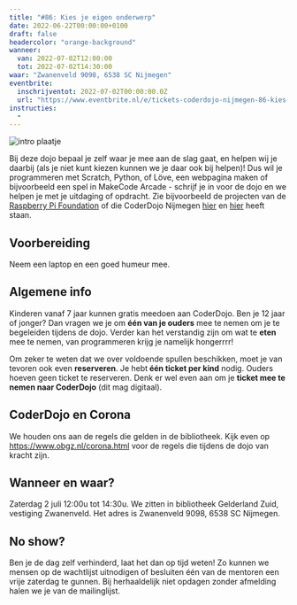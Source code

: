 ```yaml
---
title: "#86: Kies je eigen onderwerp"
date: 2022-06-22T00:00:00+0100
draft: false
headercolor: "orange-background"
wanneer: 
  van: 2022-07-02T12:00:00
  tot: 2022-07-02T14:30:00
waar: "Zwanenveld 9098, 6538 SC Nijmegen"
eventbrite:
  inschrijventot: 2022-07-02T00:00:00.0Z
  url: "https://www.eventbrite.nl/e/tickets-coderdojo-nijmegen-86-kies-je-eigen-onderwerp-372257711837"
instructies:
  - 
---
```


![intro plaatje](https://img.evbuc.com/https%3A%2F%2Fcdn.evbuc.com%2Fimages%2F307220049%2F187233351803%2F1%2Foriginal.20220622-183033?h=200&w=450&auto=format%2Ccompress&q=75&sharp=10&rect=0%2C2%2C1594%2C797&s=d0408f911212c42b3eab2905ac911e9d)



Bij deze dojo bepaal je zelf waar je mee aan de slag gaat, en helpen wij je daarbij (als je niet kunt kiezen kunnen we je daar ook bij helpen)! Dus wil je programmeren met Scratch, Python, of Löve, een webpagina maken of bijvoorbeeld een spel in MakeCode Arcade - schrijf je in voor de dojo en we helpen je met je uitdaging of opdracht. Zie bijvoorbeeld de projecten van de <a href="https://projects.raspberrypi.org/nl-NL/projects" target="_blank" rel="nofollow noopener noreferrer">Raspberry Pi Foundation</a> of die CoderDojo Nijmegen <a href="https://coderdojo-nijmegen.nl/instructies/" target="_blank" rel="nofollow noopener noreferrer">hier</a> en <a href="https://coderdojonijmegen.github.io/" target="_blank" rel="nofollow noopener noreferrer">hier</a> heeft staan. 

<!--more-->

<h2>Voorbereiding</h2>

Neem een laptop en een goed humeur mee.<h2>Algemene info</h2>

Kinderen vanaf 7 jaar kunnen gratis meedoen aan CoderDojo. Ben je 12 jaar of jonger? Dan vragen we je om <strong>één van je ouders</strong> mee te nemen om je te begeleiden tijdens de dojo. Verder kan het verstandig zijn om wat te <strong>eten</strong> mee te nemen, van programmeren krijg je namelijk hongerrrr!

Om zeker te weten dat we over voldoende spullen beschikken, moet je van tevoren ook even <strong>reserveren</strong>. Je hebt<strong> één ticket per kind</strong> nodig. Ouders hoeven geen ticket te reserveren. Denk er wel even aan om je <strong>ticket mee te nemen naar CoderDojo</strong> (dit mag digitaal).<h2>CoderDojo en Corona</h2>

We houden ons aan de regels die gelden in de bibliotheek. Kijk even op <a href="https://www.obgz.nl/corona.html" target="_blank" rel="nofollow noopener noreferrer">https://www.obgz.nl/corona.html</a> voor de regels die tijdens de dojo van kracht zijn.<h2>Wanneer en waar?</h2>

Zaterdag 2 juli 12:00u tot 14:30u. We zitten in bibliotheek Gelderland Zuid, vestiging Zwanenveld. Het adres is Zwanenveld 9098, 6538 SC Nijmegen.<h2>No show?</h2>

Ben je de dag zelf verhinderd, laat het dan op tijd weten! Zo kunnen we mensen op de wachtlijst uitnodigen of besluiten één van de mentoren een vrije zaterdag te gunnen. Bij herhaaldelijk niet opdagen zonder afmelding halen we je van de mailinglijst.